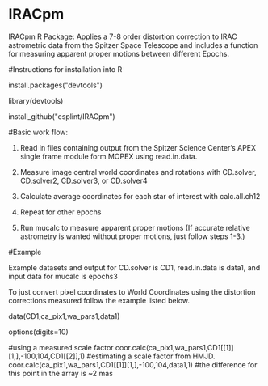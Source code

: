 # IRACpm
IRACpm R Package: Applies a 7-8 order distortion correction to IRAC astrometric data from the Spitzer Space Telescope
and includes a function for measuring apparent proper motions between different Epochs.

#Instructions for installation into R

install.packages("devtools")

library(devtools)

install_github("esplint/IRACpm")

#Basic work flow:

1) Read in files containing output from the Spitzer Science Center’s APEX single frame module
form MOPEX using read.in.data.

2) Measure image central world coordinates and rotations with CD.solver, CD.solver2, CD.solver3,
or CD.solver4

3) Calculate average coordinates for each star of interest with calc.all.ch12

4) Repeat for other epochs

5) Run mucalc to measure apparent proper motions
(If accurate relative astrometry is wanted without proper motions, just follow steps 1-3.)

#Example

Example datasets and output for CD.solver is CD1, 
read.in.data is data1, and input data for mucalc is epochs3

To just convert pixel coordinates to World Coordinates using the distortion corrections measured
follow the example listed below.

data(CD1,ca_pix1,wa_pars1,data1)

options(digits=10)

#using a measured scale factor
coor.calc(ca_pix1,wa_pars1,CD1[[1]][1,],-100,104,CD1[[2]],1)
#estimating a scale factor from HMJD.
coor.calc(ca_pix1,wa_pars1,CD1[[1]][1,],-100,104,data1,1)
#the difference for this point in the array is ~2 mas
